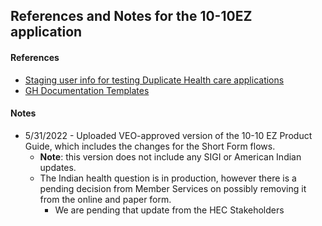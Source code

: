 ## References and Notes for the 10-10EZ application

#### References
- [Staging user info for testing Duplicate Health care applications](https://github.com/department-of-veterans-affairs/va.gov-team-sensitive/blob/master/Administrative/vagov-users/staging-test-accounts-duplicate-healthcare-applications.md)
- [GH Documentation Templates](https://github.com/department-of-veterans-affairs/va.gov-team/tree/master/platform/product-management)


#### Notes
- 5/31/2022 - Uploaded VEO-approved version of the 10-10 EZ Product Guide, which includes the changes for the Short Form flows.
     - **Note**: this version does not include any SIGI or American Indian updates.
     - The Indian health question is in production, however there is a pending decision from Member Services on possibly removing it from the online and paper form.  
          - We are pending that update from the HEC Stakeholders
